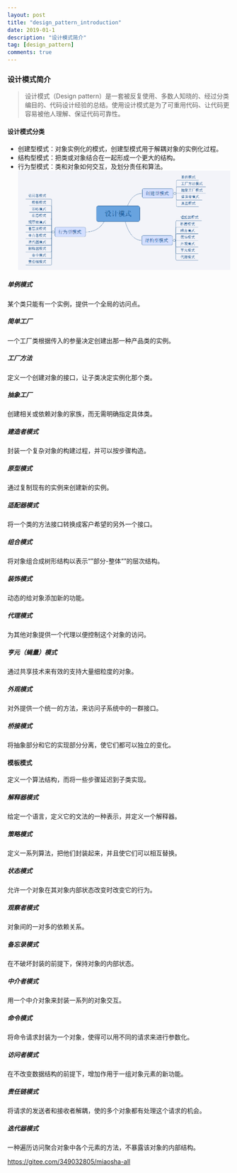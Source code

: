 ```yaml
---
layout: post
title: "design_pattern_introduction"
date: 2019-01-1
description: "设计模式简介"
tag: [design_pattern]
comments: true
---
```

### 设计模式简介
>设计模式（Design pattern）是一套被反复使用、多数人知晓的、经过分类编目的、代码设计经验的总结。使用设计模式是为了可重用代码、让代码更容易被他人理解、保证代码可靠性。

#### 设计模式分类
- 创建型模式：对象实例化的模式，创建型模式用于解耦对象的实例化过程。
- 结构型模式：把类或对象结合在一起形成一个更大的结构。
- 行为型模式：类和对象如何交互，及划分责任和算法。
![设计模式总览](https://github.com/lindage1994/images/raw/master/blog/2019/design_pattern_9.png)

##### 单例模式

某个类只能有一个实例，提供一个全局的访问点。

##### 简单工厂

一个工厂类根据传入的参量决定创建出那一种产品类的实例。

##### 工厂方法

定义一个创建对象的接口，让子类决定实例化那个类。

##### 抽象工厂

创建相关或依赖对象的家族，而无需明确指定具体类。

##### 建造者模式

封装一个复杂对象的构建过程，并可以按步骤构造。

##### 原型模式

通过复制现有的实例来创建新的实例。



##### 适配器模式

将一个类的方法接口转换成客户希望的另外一个接口。

##### 组合模式

将对象组合成树形结构以表示“”部分-整体“”的层次结构。

##### 装饰模式

动态的给对象添加新的功能。

##### 代理模式

为其他对象提供一个代理以便控制这个对象的访问。

##### 亨元（蝇量）模式

通过共享技术来有效的支持大量细粒度的对象。

##### 外观模式

对外提供一个统一的方法，来访问子系统中的一群接口。

##### 桥接模式

将抽象部分和它的实现部分分离，使它们都可以独立的变化。



#### 模板模式

定义一个算法结构，而将一些步骤延迟到子类实现。

##### 解释器模式

给定一个语言，定义它的文法的一种表示，并定义一个解释器。

##### 策略模式

定义一系列算法，把他们封装起来，并且使它们可以相互替换。

##### 状态模式

允许一个对象在其对象内部状态改变时改变它的行为。

##### 观察者模式

对象间的一对多的依赖关系。

##### 备忘录模式

在不破坏封装的前提下，保持对象的内部状态。

##### 中介者模式

用一个中介对象来封装一系列的对象交互。

##### 命令模式

将命令请求封装为一个对象，使得可以用不同的请求来进行参数化。

##### 访问者模式

在不改变数据结构的前提下，增加作用于一组对象元素的新功能。

##### 责任链模式

将请求的发送者和接收者解耦，使的多个对象都有处理这个请求的机会。

##### 迭代器模式

一种遍历访问聚合对象中各个元素的方法，不暴露该对象的内部结构。

https://gitee.com/349032805/miaosha-all

